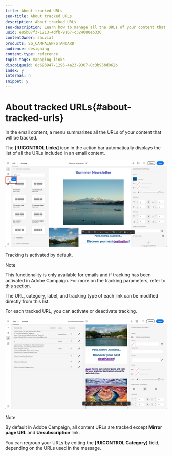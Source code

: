 ```yaml
---
title: About tracked URLs
seo-title: About tracked URLs
description: About tracked URLs
seo-description: Learn how to manage all the URLs of your content that will be tracked.
uuid: e85b07f3-1213-4dfb-9167-c324080eb330
contentOwner: sauviat
products: SG_CAMPAIGN/STANDARD
audience: designing
content-type: reference
topic-tags: managing-links
discoiquuid: 8c693947-1296-4a23-9307-0c3b95bd062b
index: y
internal: n
snippet: y
---
```


# About tracked URLs{#about-tracked-urls}

In the email content, a menu summarizes all the URLs of your content that will be tracked.

The **[!UICONTROL Links]** icon in the action bar automatically displays the list of all the URLs included in an email content.

![](assets/des_links.png)

Tracking is activated by default.

>[!NOTE]
>
>This functionality is only available for emails and if tracking has been activated in Adobe Campaign. For more on the tracking parameters, refer to [this section](../../administration/using/configuring-email-channel.md#list-of-email-tracking-parameters).

The URL, category, label, and tracking type of each link can be modified directly from this list.

For each tracked URL, you can activate or deactivate tracking.

![](assets/des_links_tracking.png)

>[!NOTE]
>
>By default in Adobe Campaign, all content URLs are tracked except **Mirror page URL** and **Unsubscription** link.

You can regroup your URLs by editing the **[!UICONTROL Category]** field, depending on the URLs used in the message.
